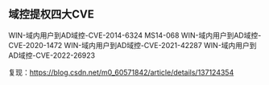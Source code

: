 ## **域控提权四大CVE**
WIN-域内用户到AD域控-CVE-2014-6324    MS14-068
WIN-域内用户到AD域控-CVE-2020-1472
WIN-域内用户到AD域控-CVE-2021-42287
WIN-域内用户到AD域控-CVE-2022-26923

复现：<https://blog.csdn.net/m0_60571842/article/details/137124354>










